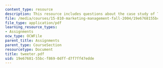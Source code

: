 ```yaml
---
content_type: resource
description: This resource includes questions about the case study of Tweeter.
file: /media/courses/15-810-marketing-management-fall-2004/19e6768155bcf8690dffd7f7ff47edde_tweeter.pdf
file_type: application/pdf
learning_resource_types:
- Assignments
ocw_type: OCWFile
parent_title: Assignments
parent_type: CourseSection
resourcetype: Document
title: tweeter.pdf
uid: 19e67681-55bc-f869-0dff-d7f7ff47edde
---
```

